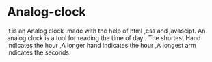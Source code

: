 # Analog-clock
it is  an Analog clock .made with the help of html ,css and javascipt. An analog clock is a tool for reading the time of day . The shortest Hand  indicates the hour ,A longer  hand  indicates the hour ,A longest  arm indicates the seconds.
